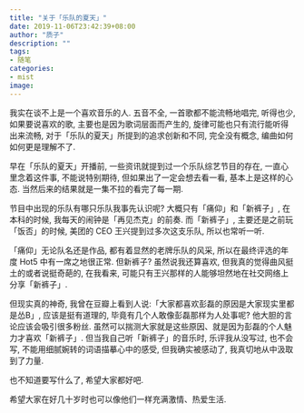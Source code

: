 ```yaml
---
title: "关于「乐队的夏天」"
date: 2019-11-06T23:42:39+08:00
author: "质子"
description: ""
tags:
- 随笔
categories: 
- mist
image: 
---
```


我实在谈不上是一个喜欢音乐的人. 五音不全, 一首歌都不能流畅地唱完, 听得也少, 如果要说喜欢的歌, 主要也是因为歌词层面而产生的, 旋律可能也只有流行能听得出来流畅, 对于「乐队的夏天」所提到的追求创新和不同, 完全没有概念, 编曲如何如何更是理解不了.


早在「乐队的夏天」开播前, 一些资讯就提到过一个乐队综艺节目的存在, 一直心里念着这件事, 不能说特别期待, 但如果出了一定会想去看一看, 基本上是这样的心态. 当然后来的结果就是一集不拉的看完了每一期.

节目中出现的乐队有哪只乐队我事先认识呢? 大概只有「痛仰」和「新裤子」, 在本科的时候, 我每天的闹钟是「再见杰克」的前奏. 而「新裤子」, 主要还是之前玩「饭否」的时候, 美团的 CEO 王兴提到过多次这支乐队, 所以也常听一听.

「痛仰」无论队名还是作品, 都有着显然的老牌乐队的风采, 所以在最终评选的年度 Hot5 中有一席之地很正常. 但新裤子? 虽然说我还算喜欢, 但我真的觉得曲风挺土的或者说挺奇葩的, 在我看来, 可能只有王兴那样的人能够坦然地在社交网络上分享「新裤子」.

但现实真的神奇, 我曾在豆瓣上看到人说:「大家都喜欢彭磊的原因是大家现实里都是怂B」, 应该是挺有道理的, 毕竟有几个人敢像彭磊那样为人处事呢? 他大胆的言论应该会吸引很多粉丝. 虽然可以揣测大家就是这些原因、就是因为彭磊的个人魅力才喜欢「新裤子」. 但当我自己听「新裤子」的音乐时, 乐评我从没写过, 也不会写, 不能用细腻婉转的词语描摹心中的感受, 但我确实被感动了, 我真切地从中汲取到了力量.

也不知道要写什么了, 希望大家都好吧.  

希望大家在好几十岁时也可以像他们一样充满激情、热爱生活.